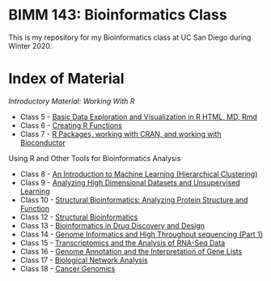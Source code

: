 # BIMM 143: Bioinformatics Class


This is my repository for my Bioinformatics class at UC San Diego during Winter 2020.

# Index of Material

_Introductory Material: Working With R_

- Class 5 - [Basic Data Exploration and Visualization in R HTML, MD, Rmd](https://github.com/linhanho/bimm143/blob/master/class05/class05.md) 
- Class 6 - [Creating R Functions](https://github.com/linhanho/bimm143/blob/master/class06/class06.md)
- Class 7 - [R Packages, working with CRAN, and working with Bioconductor](https://github.com/linhanho/bimm143/tree/master/class07)

Using R and Other Tools for Bioinformatics Analysis

- Class 8 - [An Introduction to Machine Learning (Hierarchical Clustering)](https://github.com/linhanho/bimm143/blob/master/class08/class08.md)
- Class 9 - [Analyzing High Dimensional Datasets and Unsupervised Learning](https://github.com/linhanho/bimm143/blob/master/class09/class09.md)
- Class 10 - [Structural Bioinformatics: Analyzing Protein Structure and Function](https://github.com/linhanho/bimm143/blob/master/class10/class10.md)
- Class 12 - [Structural Bioinformatics](https://github.com/linhanho/bimm143/blob/master/class12/class12.md)
- Class 13 - [Bioinformatics in Drug Discovery and Design](https://github.com/linhanho/bimm143/blob/master/class13/class13.md)
- Class 14 - [Genome Informatics and High Throughout sequencing (Part 1)](https://github.com/linhanho/bimm143/blob/master/class14/class14.md)
- Class 15 - [Transcriptomics and the Analysis of RNA-Seq Data](https://github.com/linhanho/bimm143/blob/master/class15/class15.md)
- Class 16 - [Genome Annotation and the Interpretation of Gene Lists](https://github.com/linhanho/bimm143/blob/master/class16/class16.md)
- Class 17 - [Biological Network Analysis](https://github.com/linhanho/bimm143/tree/master/class17)
- Class 18 - [Cancer Genomics](https://github.com/linhanho/bimm143/tree/master/class18)

